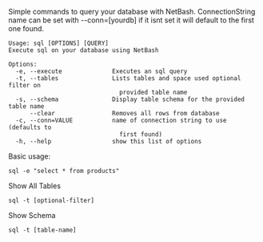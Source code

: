 Simple commands to query your database with NetBash. ConnectionString name can be set with --conn=[yourdb] if it isnt set it will default to the first one found.
    
    Usage: sql [OPTIONS] [QUERY]
    Execute sql on your database using NetBash
    
    Options:
      -e, --execute              Executes an sql query
      -t, --tables               Lists tables and space used optional filter on 
                                   provided table name
      -s, --schema               Display table schema for the provided table name
          --clear                Removes all rows from database
      -c, --conn=VALUE           name of connection string to use (defaults to 
                                   first found)
      -h, --help                 show this list of options
          
Basic usage:

    sql -e "select * from products"
    
Show All Tables

    sql -t [optional-filter]
    
Show Schema

    sql -t [table-name]